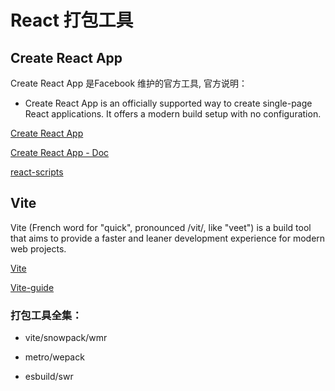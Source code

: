 # React 打包工具


## Create React App

Create React App 是Facebook 维护的官方工具, 官方说明：

* Create React App is an officially supported way to create single-page React applications. It offers a modern build setup with no configuration.

[Create React App](https://create-react-app.dev)

[Create React App - Doc](https://create-react-app.dev/docs/getting-started)

[react-scripts](https://www.npmjs.com/package/react-scripts)

## Vite

Vite (French word for "quick", pronounced /vit/, like "veet") is a build tool that aims to provide a faster and leaner development experience for modern web projects. 

[Vite](https://vitejs.dev)

[Vite-guide](https://vitejs.dev/guide/)


### 打包工具全集：

* vite/snowpack/wmr

* metro/wepack

* esbuild/swr